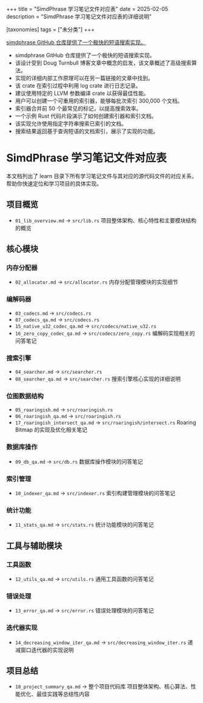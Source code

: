 +++
title = "SimdPhrase 学习笔记文件对应表"
date = 2025-02-05
description = "SimdPhrase 学习笔记文件对应表的详细说明"

[taxonomies]
tags = ["未分类"]
+++

[simdphrase GitHub 仓库提供了一个极快的短语搜索实现。](https://github.com/Gab-Menezes/simdphrase)


- simdphrase GitHub 仓库提供了一个极快的短语搜索实现。
- 该设计受到 Doug Turnbull 博客文章中概念的启发，该文章概述了高级搜索算法。
- 实现的详细内部工作原理可以在另一篇链接的文章中找到。
- 该 crate 在索引过程中利用 log crate 进行日志记录。
- 建议使用特定的 LLVM 参数编译 crate 以获得最佳性能。
- 用户可以创建一个可重用的索引器，能够每批次索引 300,000 个文档。
- 索引器合并前 50 个最常见的标记，以提高搜索效率。
- 一个示例 Rust 代码片段演示了如何创建索引器和索引文档。
- 该实现允许使用指定字符串搜索已索引的文档。
- 搜索结果返回基于查询短语的文档索引，展示了实现的功能。

# SimdPhrase 学习笔记文件对应表

本文档列出了 learn 目录下所有学习笔记文件与其对应的源代码文件的对应关系，帮助你快速定位和学习项目的具体实现。

## 项目概览
- `01_lib_overview.md` -> `src/lib.rs`
  项目整体架构、核心特性和主要模块结构的概览

## 核心模块

### 内存分配器
- `02_allocator.md` -> `src/allocator.rs`
  内存分配管理模块的实现细节

### 编解码器
- `03_codecs.md` -> `src/codecs.rs`
- `07_codecs_qa.md` -> `src/codecs.rs`
- `15_native_u32_codec_qa.md` -> `src/codecs/native_u32.rs`
- `16_zero_copy_codec_qa.md` -> `src/codecs/zero_copy.rs`
  编解码实现相关的问答笔记

### 搜索引擎
- `04_searcher.md` -> `src/searcher.rs`
- `08_searcher_qa.md` -> `src/searcher.rs`
  搜索引擎核心实现的详细说明

### 位图数据结构
- `05_roaringish.md` -> `src/roaringish.rs`
- `06_roaringish_qa.md` -> `src/roaringish.rs`
- `17_roaringish_intersect_qa.md` -> `src/roaringish/intersect.rs`
  Roaring Bitmap 的实现及优化相关笔记

### 数据库操作
- `09_db_qa.md` -> `src/db.rs`
  数据库操作模块的问答笔记

### 索引管理
- `10_indexer_qa.md` -> `src/indexer.rs`
  索引构建管理模块的问答笔记

### 统计功能
- `11_stats_qa.md` -> `src/stats.rs`
  统计功能模块的问答笔记

## 工具与辅助模块

### 工具函数
- `12_utils_qa.md` -> `src/utils.rs`
  通用工具函数的问答笔记

### 错误处理
- `13_error_qa.md` -> `src/error.rs`
  错误处理模块的问答笔记

### 迭代器实现
- `14_decreasing_window_iter_qa.md` -> `src/decreasing_window_iter.rs`
  递减窗口迭代器的实现说明

## 项目总结
- `18_project_summary_qa.md` -> 整个项目代码库
  项目整体架构、核心算法、性能优化、最佳实践等总结性内容